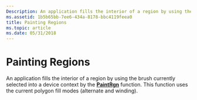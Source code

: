 ```yaml
---
Description: An application fills the interior of a region by using the brush currently selected into a device context by the PaintRgn function. This function uses the current polygon fill modes (alternate and winding).
ms.assetid: 1b5b65bb-7ee6-434a-8178-bbc4119feea0
title: Painting Regions
ms.topic: article
ms.date: 05/31/2018
---
```


# Painting Regions

An application fills the interior of a region by using the brush currently selected into a device context by the [**PaintRgn**](/windows/desktop/api/Wingdi/nf-wingdi-paintrgn) function. This function uses the current polygon fill modes (alternate and winding).

 

 



